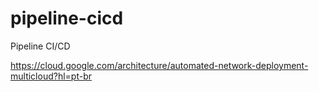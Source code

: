 # pipeline-cicd
Pipeline CI/CD

https://cloud.google.com/architecture/automated-network-deployment-multicloud?hl=pt-br